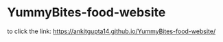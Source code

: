 # YummyBites-food-website
to click the link:  https://ankitgupta14.github.io/YummyBites-food-website/

